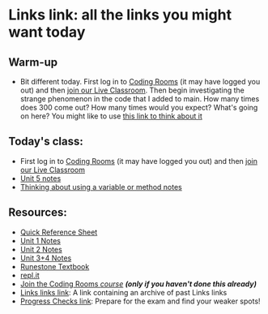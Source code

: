 # Links link: all the links you might want today
## Warm-up
* Bit different today. First log in to [Coding Rooms](http://app.codingrooms.com/) (it may have logged you out) and then [join our Live Classroom](https://app.codingrooms.com/c-join/c/2sU6YiD8fCxC). Then begin investigating the strange phenomenon in the code that I added to main. How many times does 300 come out? How many times would you expect? What's going on here?
You might like to use [this link to think about it](http://pythontutor.com/java.html#code=public%20class%20Main%20%7B%0A%20%20public%20static%20void%20printIntArr%28int%5B%5D%20arr%29%20%7B%0A%20%20%20%20for%20%28int%20i%20%3D%200%3B%20i%20%3C%20arr.length%3B%20i%2B%2B%29%20%7B%0A%20%20%20%20%20%20System.out.println%28arr%5Bi%5D%29%3B%0A%20%20%20%20%7D%0A%20%20%7D%0A%20%20%20%20%0A%20%20public%20static%20void%20main%28String%5B%5D%20args%29%20%7B%0A%20%20%20%20int%5B%5D%20arr1%20%3D%20%7B1,%202,%203,%204%7D%3B%0A%20%20%20%20int%5B%5D%20arr2%20%3D%20arr1%3B%0A%20%20%20%20int%5B%5D%20arr3%20%3D%20%7B1,%202,%203,%204%7D%3B%0A%0A%20%20%20%20arr1%5B0%5D%20%3D%20300%3B%0A%20%20%20%20printIntArr%28arr1%29%3B%0A%20%20%20%20printIntArr%28arr2%29%3B%0A%20%20%20%20printIntArr%28arr3%29%3B%0A%20%20%7D%0A%7D&cumulative=false&curInstr=0&heapPrimitives=nevernest&mode=display&origin=opt-frontend.js&py=java&rawInputLstJSON=%5B%5D&textReferences=false)

## Today's class:
* First log in to [Coding Rooms](http://app.codingrooms.com/) (it may have logged you out) and then [join our Live Classroom](https://app.codingrooms.com/c-join/c/2sU6YiD8fCxC)
* [Unit 5 notes](https://gist.github.com/mrDonoghue/7312efdb78dca463096ddffcb9f66c0b)
* [Thinking about using a variable or method notes](https://gist.github.com/mrDonoghue/a8624071c0c342dfcb394d7df59f2bef)

## Resources:
* [Quick Reference Sheet]( https://apcentral.collegeboard.org/pdf/ap-computer-science-a-java-quick-reference.pdf?course=ap-computer-science-a )
* [Unit 1 Notes](https://gist.github.com/mrDonoghue/6f097b0a542598d27c27f7adec5c568c)
* [Unit 2 Notes](https://gist.github.com/mrDonoghue/c66799d9887dddb1d86710d9bade8a14)
* [Unit 3+4 Notes](https://gist.github.com/mrDonoghue/584d61a03c362bd0efad5aaf09d12e5a)
* [Runestone Textbook](https://csawesome.runestone.academy/runestone/books/published/csawesome/index.html)
* [repl.it](https://repl.it/~)
* [Join the Coding Rooms *course*](https://app.codingrooms.com/management/courses/join-by-code/UP8Wz3o1) ***(only if you haven't done this already)***
* [Links links link](https://gist.github.com/mrDonoghue/85c00adcd07a5fa9696e10fdda430578): A link containing an archive of past Links links
* [Progress Checks link](https://gist.github.com/mrDonoghue/de5fe548bfc3c7ff405884a56a2b29bc): Prepare for the exam and find your weaker spots! 
